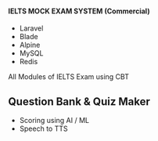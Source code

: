 #### IELTS MOCK EXAM SYSTEM (Commercial)

- Laravel
- Blade
- Alpine
- MySQL
- Redis


All Modules of IELTS Exam using CBT

## Question Bank & Quiz Maker

- Scoring using AI / ML
- Speech to TTS
